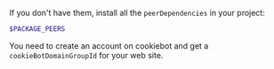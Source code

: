 If you don't have them, install all the `peerDependencies` in your project:

```bash
$PACKAGE_PEERS
```

You need to create an account on cookiebot and get a `cookieBotDomainGroupId` for your web site.
